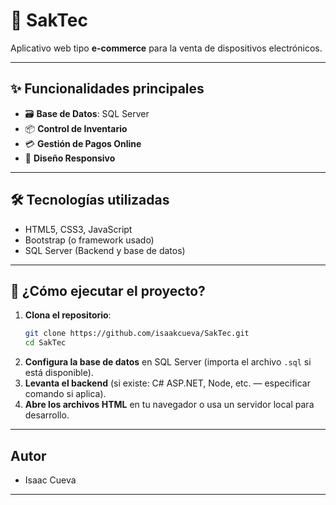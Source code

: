 # 🛒 SakTec

Aplicativo web tipo **e-commerce** para la venta de dispositivos electrónicos.

---

## ✨ Funcionalidades principales

- 🗃️ **Base de Datos**: SQL Server
- 📦 **Control de Inventario**
- 💳 **Gestión de Pagos Online**
- 📱 **Diseño Responsivo**

---

## 🛠️ Tecnologías utilizadas

- HTML5, CSS3, JavaScript
- Bootstrap (o framework usado)
- SQL Server (Backend y base de datos)

---

## 🚀 ¿Cómo ejecutar el proyecto?

1. **Clona el repositorio**:
    ```bash
    git clone https://github.com/isaakcueva/SakTec.git
    cd SakTec
    ```
2. **Configura la base de datos** en SQL Server (importa el archivo `.sql` si está disponible).
3. **Levanta el backend** (si existe: C# ASP.NET, Node, etc. — especificar comando si aplica).
4. **Abre los archivos HTML** en tu navegador o usa un servidor local para desarrollo.

---

## Autor
- Isaac Cueva  
---


